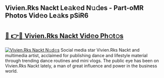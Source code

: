 ## Vivien.Rks Nackt Le𝚊k𝚎d N𝚞𝚍es - Part-oMR Photos Vid𝚎o Le𝚊ks pSiR6

# <h2><a href="http://fb0jr7p.evod.top/?m=Vivien.Rks+Nackt">🔗 👉🔴 Vivien.Rks Nackt Vid𝚎o Ph𝚘t𝚘s</a></h2>

[![Vivien.Rks Nackt N𝚞d𝚎s](https://i.imgur.com/8V9OHl7.gif)](http://fb0jr7p.evod.top/?m=Vivien.Rks+Nackt)
Social media star Vivien.Rks Nackt and multimedia artist, acclaimed for publishing dance and lifestyle material through trending dance routines and mini vlogs. The public eye has been on Vivien.Rks Nackt lately, a man of great influence and power in the business world. 
